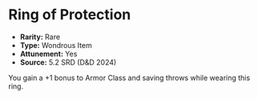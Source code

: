 # Ring of Protection

- **Rarity:** Rare
- **Type:** Wondrous Item
- **Attunement:** Yes
- **Source:** 5.2 SRD (D&D 2024)

You gain a +1 bonus to Armor Class and saving throws while wearing this ring.
